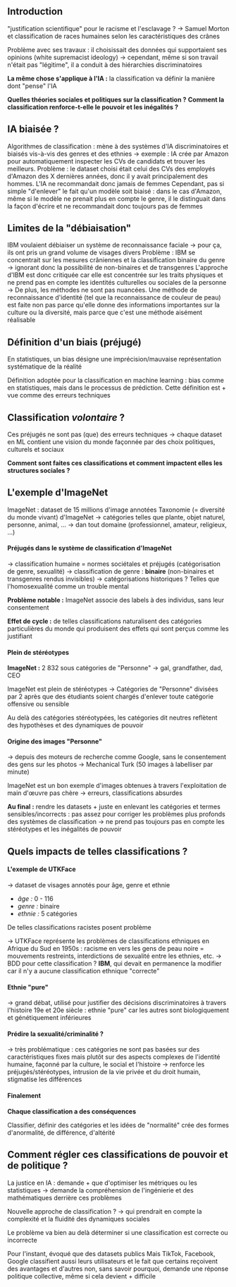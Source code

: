 ## Introduction

"justification scientifique" pour le racisme et l'esclavage ?
	-> Samuel Morton et classification de races humaines selon les caractéristiques des crânes
	
Problème avec ses travaux : il choisissait des données qui supportaient ses opinions (white supremacist ideology)
	-> cependant, même si son travail n'était pas "légitime", il a conduit à des hiérarchies  discriminatoires

**La même chose s'applique à l'IA :** la classification va définir la manière dont "pense" l'IA 

**Quelles théories sociales et politiques sur la classification ?**
**Comment la classification renforce-t-elle le pouvoir et les inégalités ?**

## IA biaisée ?

Algorithmes de classification : mène à des systèmes d'IA discriminatoires et biaisés vis-à-vis des genres et des ethnies
	-> exemple : IA crée par Amazon pour automatiquement inspecter les CVs de candidats et trouver les meilleurs. Problème : le dataset choisi était celui des CVs des employés d'Amazon des X dernières années, donc il y avait principalement des hommes. L'IA ne recommandait donc jamais de femmes
Cependant, pas si simple "d'enlever" le fait qu'un modèle soit biaisé : dans le cas d'Amazon, même si le modèle ne prenait plus en compte le genre, il le distinguait dans  la façon d'écrire et ne recommandait donc toujours pas de femmes

## Limites de la "débiaisation"

IBM voulaient débiaiser un système de reconnaissance faciale
	-> pour ça, ils ont pris un grand volume de visages divers
Problème : IBM se concentrait sur les mesures crâniennes et la classification binaire du genre
	-> ignorant donc la possibilité de non-binaires et de transgenres
L'approche d'IBM est donc critiquée car elle est concentrée sur les traits physiques et ne prend pas en compte les identités culturelles ou sociales de la personne
	-> De plus, les méthodes ne sont pas nuancées. Une méthode de reconnaissance d'identité (tel que la reconnaissance de couleur de peau) est faite non pas parce qu'elle donne des informations importantes sur la culture ou la diversité, mais parce que c'est une méthode aisément réalisable

## Définition d'un biais (préjugé)

En statistiques, un bias désigne une imprécision/mauvaise représentation systématique de la réalité

Définition adoptée pour la classification en machine learning : bias comme en statistiques, mais dans le processus de prédiction. Cette définition est + vue comme des erreurs techniques

## Classification *volontaire* ?

Ces préjugés ne sont pas (que) des erreurs techniques
	-> chaque dataset en ML contient une vision du monde façonnée par des choix politiques, culturels et sociaux

**Comment sont faites ces classifications et comment impactent elles les structures sociales ?**

## L'exemple d'ImageNet

ImageNet : dataset de 15 millions d'image annotées
Taxonomie (= diversité du monde vivant) d'ImageNet
	-> catégories telles que plante, objet naturel, personne, animal, ...
		-> dan tout domaine (professionnel, amateur, religieux, ...)

#### Préjugés dans le système de classification d'ImageNet

-> classification humaine = normes sociétales et préjugés (catégorisation de genre, sexualité)
	-> classification de genre : **binaire** (non-binaires et transgenres rendus invisibles)
		-> catégorisations historiques ? Telles que l'homosexualité comme un trouble mental

 **Problème notable :** ImageNet associe des labels à des individus, sans leur consentement

**Effet de cycle :** de telles classifications  naturalisent des catégories particulières du monde qui produisent des effets qui sont perçus comme les justifiant

#### Plein de stéréotypes

**ImageNet :** 2 832 sous catégories de "Personne"
	-> gal, grandfather, dad, CEO

ImageNet est plein de stéréotypes
	-> Catégories de "Personne" divisées par 2 après que des étudiants soient chargés d'enlever toute catégorie offensive ou sensible

Au delà des catégories stéréotypées, les catégories dit neutres reflètent des hypothèses et des dynamiques de pouvoir

#### Origine des images "Personne"

-> depuis des moteurs de recherche comme Google, sans le consentement des gens sur les photos -> Mechanical Turk (50 images à labelliser par minute)

ImageNet est un bon exemple d'images obtenues à travers l'exploitation de main d'œuvre pas chère
	-> erreurs, classifications absurdes

**Au final :** rendre les datasets + juste en enlevant les catégories et termes sensibles/incorrects : pas assez pour corriger les problèmes plus profonds des systèmes de classification
	-> ne prend pas toujours pas en compte les stéréotypes et les inégalités de pouvoir

## Quels impacts de telles classifications ?

#### L'exemple de UTKFace

-> dataset de visages annotés pour âge, genre et ethnie
-  *âge :* 0 - 116
- *genre :* binaire
- *ethnie :* 5 catégories

De telles classifications racistes posent problème

-> UTKFace représente les problèmes de classifications ethniques en Afrique du Sud en 1950s : racisme en vers les gens de peau noire = mouvements restreints, interdictions de sexualité entre les ethnies, etc.
	-> BDD pour cette classification ? **IBM**, qui devait en permanence la modifier car il n'y a aucune classification ethnique "correcte"

#### Ethnie "pure"

-> grand débat, utilisé pour justifier des décisions discriminatoires à travers l'histoire
19e et 20e siècle : ethnie "pure" car les autres sont biologiquement et génétiquement inférieures

#### Prédire la sexualité/criminalité ?

-> très problématique : ces catégories ne sont pas basées sur des caractéristiques fixes mais plutôt sur des aspects complexes de l'identité humaine, façonné par la culture, le social et l'histoire
	-> renforce les préjugés/stéréotypes, intrusion de la vie privée et du droit humain, stigmatise les différences

#### Finalement

**Chaque classification a des conséquences**

Classifier, définir des catégories et les idées de "normalité" crée des formes d'anormalité, de différence, d'altérité

## Comment régler ces classifications de pouvoir et de politique ?

La justice en IA : demande + que d'optimiser les métriques ou les statistiques
	-> demande la compréhension de l'ingénierie et des mathématiques derrière ces problèmes

Nouvelle approche de classification ? 
	-> qui prendrait en compte la complexité et la fluidité des dynamiques sociales

Le problème va bien au delà déterminer si une classification est correcte ou incorrecte

Pour l'instant, évoqué que des datasets publics
Mais TikTok, Facebook, Google classifient aussi leurs utilisateurs et le fait que certains reçoivent des avantages et d'autres non, sans savoir pourquoi, demande une réponse politique collective, même si cela devient + difficile

